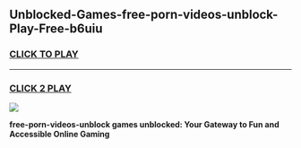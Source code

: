 
## Unblocked-Games-free-porn-videos-unblock-Play-Free-b6uiu
<h3>
<a href="https://premium76.site?title=free-porn-videos-unblock&ref=10A">CLICK TO PLAY</a></h3>
<hr>

<h3>
<a href="https://premium76.site?title=free-porn-videos-unblock&ref=10A">CLICK 2 PLAY</a>
  
</h3>

<a href="https://premium76.site?title=free-porn-videos-unblock&ref=10A"><img src="https://clearcache.store/games.png"></a>


**free-porn-videos-unblock games unblocked: Your Gateway to Fun and Accessible Online Gaming**
